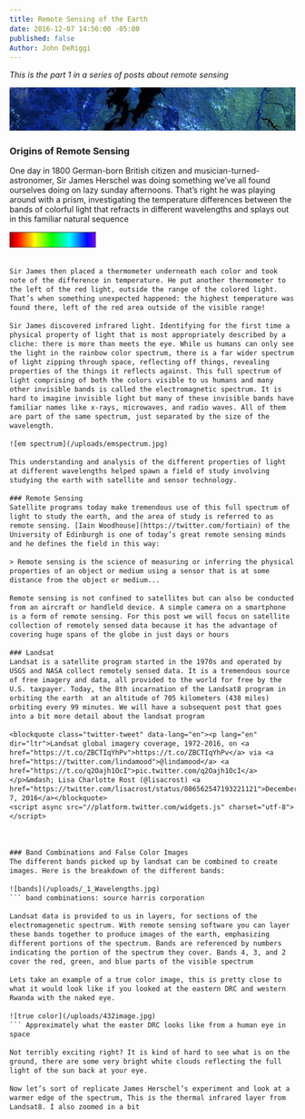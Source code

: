 ```yaml
---
title: Remote Sensing of the Earth
date: 2016-12-07 14:56:00 -05:00
published: false
Author: John DeRiggi
---
```


*This is the part 1 in a series of posts about remote sensing*

<!--more --> 

![header](/uploads/header-d3ef31.jpg)

### Origins of Remote Sensing

One day in 1800 German-born British citizen and musician-turned-astronomer, Sir James Herschel was doing something we’ve all found ourselves doing on lazy sunday afternoons. That’s right he was playing around with a prism, investigating the temperature differences between the bands of colorful light that refracts in different wavelengths and splays out in this familiar natural sequence
 
![roygbiv](/uploads/roygbiv.jpg)
``` the electromagnetic spectrum. The visible portion of the spectrum is tiny.

Sir James then placed a thermometer underneath each color and took note of the difference in temperature. He put another thermometer to the left of the red light, outside the range of the colored light. That’s when something unexpected happened: the highest temperature was found there, left of the red area outside of the visible range! 

Sir James discovered infrared light. Identifying for the first time a physical property of light that is most appropriately described by a cliche: there is more than meets the eye. While us humans can only see the light in the rainbow color spectrum, there is a far wider spectrum of light zipping through space, reflecting off things, revealing properties of the things it reflects against. This full spectrum of light comprising of both the colors visible to us humans and many other invisible bands is called the electromagnetic spectrum. It is hard to imagine invisible light but many of these invisible bands have familiar names like x-rays, microwaves, and radio waves. All of them are part of the same spectrum, just separated by the size of the wavelength.

![em spectrum](/uploads/emspectrum.jpg)

This understanding and analysis of the different properties of light at different wavelengths helped spawn a field of study involving studying the earth with satellite and sensor technology.

### Remote Sensing
Satellite programs today make tremendous use of this full spectrum of light to study the earth, and the area of study is referred to as remote sensing. [Iain Woodhouse](https://twitter.com/fortiain) of the University of Edinburgh is one of today’s great remote sensing minds and he defines the field in this way: 

> Remote sensing is the science of measuring or inferring the physical properties of an object or medium using a sensor that is at some distance from the object or medium...

Remote sensing is not confined to satellites but can also be conducted from an aircraft or handleld device. A simple camera on a smartphone is a form of remote sensing. For this post we will focus on satellite collection of remotely sensed data because it has the advantage of covering huge spans of the globe in just days or hours

### Landsat
Landsat is a satellite program started in the 1970s and operated by USGS and NASA collect remotely sensed data. It is a tremendous source of free imagery and data, all provided to the world for free by the U.S. taxpayer. Today, the 8th incarnation of the Landsat8 program in orbiting the earth  at an altitude of 705 kilometers (438 miles) orbiting every 99 minutes. We will have a subsequent post that goes into a bit more detail about the landsat program

<blockquote class="twitter-tweet" data-lang="en"><p lang="en" dir="ltr">Landsat global imagery coverage, 1972-2016, on <a href="https://t.co/ZBCTIqYhPv">https://t.co/ZBCTIqYhPv</a> via <a href="https://twitter.com/lindamood">@lindamood</a> <a href="https://t.co/q2Oajh1OcI">pic.twitter.com/q2Oajh1OcI</a></p>&mdash; Lisa Charlotte Rost (@lisacrost) <a href="https://twitter.com/lisacrost/status/806562547193221121">December 7, 2016</a></blockquote>
<script async src="//platform.twitter.com/widgets.js" charset="utf-8"></script>



### Band Combinations and False Color Images
The different bands picked up by landsat can be combined to create images. Here is the breakdown of the different bands:

![bands](/uploads/_1_Wavelengths.jpg)
``` band combinations: source harris corporation

Landsat data is provided to us in layers, for sections of the electromagenetic spectrum. With remote sensing software you can layer these bands together to produce images of the earth, emphasizing different portions of the spectrum. Bands are referenced by numbers indicating the portion of the spectrum they cover. Bands 4, 3, and 2 cover the red, green, and blue parts of the visible spectrum

Lets take an example of a true color image, this is pretty close to what it would look like if you looked at the eastern DRC and western Rwanda with the naked eye.

![true color](/uploads/432image.jpg)
``` Approximately what the easter DRC looks like from a human eye in space

Not terribly exciting right? It is kind of hard to see what is on the ground, there are some very bright white clouds reflecting the full light of the sun back at your eye.

Now let’s sort of replicate James Herschel’s experiment and look at a warmer edge of the spectrum, This is the thermal infrared layer from Landsat8. I also zoomed in a bit